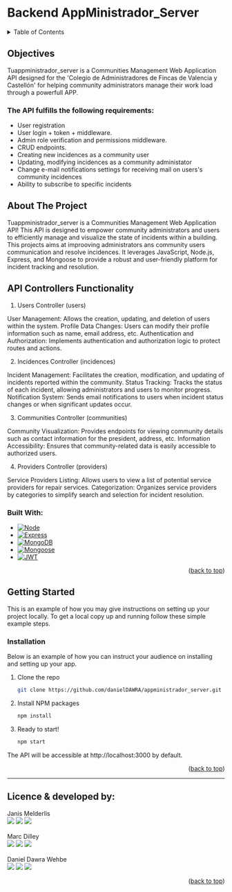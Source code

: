 # Backend AppMinistrador_Server

<!-- TABLE OF CONTENTS -->
<details>
  <summary>Table of Contents</summary>
  <ol>
      <li><a href="#objectives">Objectives</a></li>
      <li><a href="#about-the-project">About The Project</a></li>
      <li><a href="#api-controllers-functionality">API Controllers Functionality</a></li>
      <li><a href="#installation">Installation</a></li>
      <li><a href="#licence-&-developed-by:">Licence & developed by:</a></li>
  </ol>
</details>

<!-- ABOUT THE OBJECTIVES -->

## Objectives
 Tuappministrador_server is a Communities Management Web Application API designed for the 'Colegio de Administradores de Fincas de Valencia y Castellón' for helping community administrators manage their work load through a powerfull APP.

### The API fulfills the following requirements:

 <ul>
    <li>User registration </li>
    <li>User login + token + middleware.</a></li>
    <li>Admin role verification and permissions middleware.</a></li>
    <li>CRUD endpoints.</a></li>
    <li>Creating new incidences as a community user</a></li>
    <li>Updating, modifying incidences as a community administator</a></li>
    <li>Change e-mail notifications settings for receiving mail on users's community incidences</a></li>
    <li>Ability to subscribe to specific incidents</li>
  </ul>


 <!-- ABOUT THE PROJECT -->

## About The Project

  Tuappministrador_server is a Communities Management Web Application API! This API is designed to empower community administrators and users to efficiently manage and visualize the state of incidents within a building. This projects aims at improoving administrators ans community users communication and resolve incidences. It leverages JavaScript, Node.js, Express, and Mongoose to provide a robust and user-friendly platform for incident tracking and resolution.

## API Controllers Functionality
1. Users Controller (users)

User Management: Allows the creation, updating, and deletion of users within the system.
Profile Data Changes: Users can modify their profile information such as name, email address, etc.
Authentication and Authorization: Implements authentication and authorization logic to protect routes and actions.

2. Incidences Controller (incidences)

Incident Management: Facilitates the creation, modification, and updating of incidents reported within the community.
Status Tracking: Tracks the status of each incident, allowing administrators and users to monitor progress.
Notification System: Sends email notifications to users when incident status changes or when significant updates occur.

3. Communities Controller (communities)

Community Visualization: Provides endpoints for viewing community details such as contact information for the president, address, etc.
Information Accessibility: Ensures that community-related data is easily accessible to authorized users.

4. Providers Controller (providers)

Service Providers Listing: Allows users to view a list of potential service providers for repair services.
Categorization: Organizes service providers by categories to simplify search and selection for incident resolution.

 ### Built With:

* [![Node][Node.JS]][Node.JS-url]
* [![Express][Express.js]][Express.js-url]
* [![MongoDB][MongoDB]][MongoDB-url]
* [![Mongoose][Mongoose]][Mongoose-url]
* [![JWT][JWT]][JWT-url]


<p align="right">(<a href="#backend-appministrador_server">back to top</a>)</p>

<!-- GETTING STARTED -->

## Getting Started

This is an example of how you may give instructions on setting up your project locally.
To get a local copy up and running follow these simple example steps.


### Installation

Below is an example of how you can instruct your audience on installing and setting up your app.

1. Clone the repo
   ```sh
   git clone https://github.com/danielDAWRA/appministrador_server.git
   ```
2. Install NPM packages
   ```sh
   npm install
   ```
3. Ready to start!
    ```sh
    npm start
    ```
The API will be accessible at http://localhost:3000 by default.

<p align="right">(<a href="#backend-appministrador_server">back to top</a>)</p>


<!-- CONTACT -->
---

## Licence & developed by:

  <p align="center">

Janis Melderlis
<br>
<a href = "mailto:jaanmeld8@gmail.com"><img src="https://img.shields.io/badge/-Gmail-%23333?style=for-the-badge&logo=gmail&logoColor=white" target="_blank"></a>
<a href="https://www.linkedin.com/in/jm-24095226/" target="_blank"><img src="https://img.shields.io/badge/-LinkedIn-%230077B5?style=for-the-badge&logo=linkedin&logoColor=white" target="_blank"></a>
<a href="https://github.com/jaanmeld" target="_blank"><img src="https://img.shields.io/badge/github-%23121011.svg?style=for-the-badge&logo=github&logoColor=white" target="_blank"></a>
<br>
<br>
Marc Dilley
<br>
<a href = "mailto:dilley.marc@gmail.com"><img src="https://img.shields.io/badge/-Gmail-%23333?style=for-the-badge&logo=gmail&logoColor=white" target="_blank"></a>
<a href="https://www.linkedin.com/in/marc-dilley-288407a1/" target="_blank"><img src="https://img.shields.io/badge/-LinkedIn-%230077B5?style=for-the-badge&logo=linkedin&logoColor=white" target="_blank"></a>
<a href="https://github.com/nuinn" target="_blank"><img src="https://img.shields.io/badge/github-%23121011.svg?style=for-the-badge&logo=github&logoColor=white" target="_blank"></a>
<br>
<br>
Daniel Dawra Wehbe
<br>
<a href = "mailto:dawra.daniel@gmail.com"><img src="https://img.shields.io/badge/-Gmail-%23333?style=for-the-badge&logo=gmail&logoColor=white" target="_blank"></a>
<a href="http://linkedin.com/in/daniel-dawra-944465167" target="_blank"><img src="https://img.shields.io/badge/-LinkedIn-%230077B5?style=for-the-badge&logo=linkedin&logoColor=white" target="_blank"></a>
<a href="https://github.com/danielDAWRA" target="_blank"><img src="https://img.shields.io/badge/github-%23121011.svg?style=for-the-badge&logo=github&logoColor=white" target="_blank"></a>
</p>

<p align="right">(<a href="#backend-project-colaboratech">back to top</a>)</p>


<!-- MARKDOWN LINKS & IMAGES -->
<!-- https://www.markdownguide.org/basic-syntax/#reference-style-links -->

[linkedin-shield]: https://img.shields.io/badge/-LinkedIn-black.svg?style=for-the-badge&logo=linkedin&colorB=555
[linkedin-url]: https://linkedin.com/in/frances-morales
[HTML5]: https://img.shields.io/badge/html5-%23E34F26.svg?style=for-the-badge&logo=html5&logoColor=white
[HTML5-url]: https://developer.mozilla.org/en-US/docs/Glossary/HTML5
[CSS3]: https://img.shields.io/badge/css3-%231572B6.svg?style=for-the-badge&logo=css3&logoColor=white
[CSS3-url]: https://developer.mozilla.org/en-US/docs/Web/CSS
[JS]: https://img.shields.io/badge/javascript-%23323330.svg?style=for-the-badge&logo=javascript&logoColor=%23F7DF1E
[JS-url]: https://developer.mozilla.org/en-US/docs/Web/JavaScript
[Bootstrap]: https://img.shields.io/badge/bootstrap-%238511FA.svg?style=for-the-badge&logo=bootstrap&logoColor=white
[Bootstrap-url]: https://getbootstrap.com/
[MySQL]: https://img.shields.io/badge/mysql-%2300f.svg?style=for-the-badge&logo=mysql&logoColor=white
[MySQL-url]: https://www.mysql.com/
[Sequelize]: https://img.shields.io/badge/Sequelize-52B0E7?style=for-the-badge&logo=Sequelize&logoColor=white
[Sequelize-url]: https://sequelize.org/
[Next.js]: https://img.shields.io/badge/next.js-000000?style=for-the-badge&logo=nextdotjs&logoColor=white
[Next-url]: https://nextjs.org/
[React.js]: https://img.shields.io/badge/React-20232A?style=for-the-badge&logo=react&logoColor=61DAFB
[React-url]: https://reactjs.org/
[Vue.js]: https://img.shields.io/badge/Vue.js-35495E?style=for-the-badge&logo=vuedotjs&logoColor=4FC08D
[Vue-url]: https://vuejs.org/
[Angular.io]: https://img.shields.io/badge/Angular-DD0031?style=for-the-badge&logo=angular&logoColor=white
[Angular-url]: https://angular.io/
[JWT]: https://img.shields.io/badge/JWT-black?style=for-the-badge&logo=JSON%20web%20tokens
[JWT-url]: https://jwt.io/
[Vercel]: https://img.shields.io/badge/vercel-%23000000.svg?style=for-the-badge&logo=vercel&logoColor=white
[Vercel-url]: https://vercel.com/
[MongoDB]: https://img.shields.io/badge/MongoDB-%234ea94b.svg?style=for-the-badge&logo=mongodb&logoColor=white
[MongoDB-url]: https://www.mongodb.com/es
[Swagger]: https://img.shields.io/badge/-Swagger-%23Clojure?style=for-the-badge&logo=swagger&logoColor=white
[Express.js]: https://img.shields.io/badge/express.js-%23404d59.svg?style=for-the-badge&logo=express&logoColor=%2361DAFB
[GitHub]: https://img.shields.io/badge/github-%23121011.svg?style=for-the-badge&logo=github&logoColor=white
[Mongoose]: https://img.shields.io/badge/Mongoose-880000.svg?style=for-the-badge&logo=Mongoose&logoColor=white
[Swagger-url]: https://swagger.io/
[Mongoose-url]: https://mongoosejs.com/
[Express.js-url]: https://expressjs.com/
[Node.JS]: https://img.shields.io/badge/node.js-6DA55F?style=for-the-badge&logo=node.js&logoColor=white
[Node.JS-url]: https://nodejs.org/en/
[SASS]: https://img.shields.io/badge/SASS-pink?style=for-the-badge&logo=SASS&logoColor=white
[SASS-url]: https://sass-lang.com/
[React]: https://img.shields.io/badge/React-219ebc?style=for-the-badge&logo=React&typoColor=fedcba&logoColor=white
[React-url]: https://es.reactjs.org/
[Postman]: https://img.shields.io/badge/Postman-FF6C37?style=for-the-badge&logo=postman&logoColor=white
[Postman-url]: https://www.postman.com/
